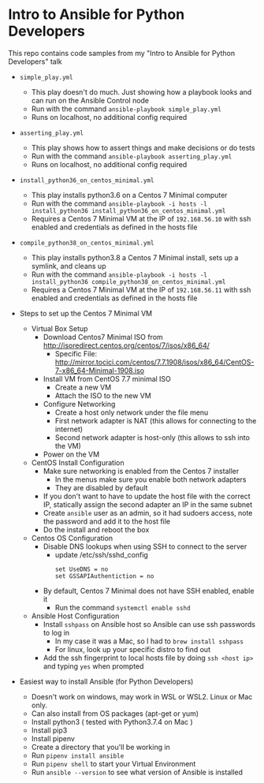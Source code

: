 # Intro to Ansible for Python Developers

This repo contains code samples from my "Intro to Ansible for Python Developers" talk

* `simple_play.yml` 
  * This play doesn't do much.  Just showing how a playbook looks and can run on the Ansible Control node
  * Run with the command `ansible-playbook simple_play.yml`
  * Runs on localhost, no additional config required

* `asserting_play.yml`
  * This play shows how to assert things and make decisions or do tests
  * Run with the command `ansible-playbook asserting_play.yml`
  * Runs on localhost, no additional config required

* `install_python36_on_centos_minimal.yml`
  * This play installs python3.6 on a Centos 7 Minimal computer
  * Run with the command `ansible-playbook -i hosts -l install_python36 install_python36_on_centos_minimal.yml`
  * Requires a Centos 7 Minimal VM at the IP of `192.168.56.10` with ssh enabled and credentials as defined in the hosts file

* `compile_python38_on_centos_minimal.yml`
  * This play installs python3.8 a Centos 7 Minimal install, sets up a symlink, and cleans up
  * Run with the command `ansible-playbook -i hosts -l install_python36 compile_python38_on_centos_minimal.yml`
  * Requires a Centos 7 Minimal VM at the IP of `192.168.56.11` with ssh enabled and credentials as defined in the hosts file


* Steps to set up the Centos 7 Minimal VM
  * Virtual Box Setup
    * Download Centos7 Minimal ISO from http://isoredirect.centos.org/centos/7/isos/x86_64/
      * Specific File: http://mirror.tocici.com/centos/7.7.1908/isos/x86_64/CentOS-7-x86_64-Minimal-1908.iso
    * Install VM from CentOS 7.7 minimal ISO
      * Create a new VM
      * Attach the ISO to the new VM
    * Configure Networking
      * Create a host only network under the file menu
      * First network adapter is NAT (this allows for connecting to the internet)
      * Second network adapter is host-only (this allows to ssh into the VM)
    * Power on the VM
  * CentOS Install Configuration
    * Make sure networking is enabled from the Centos 7 installer
      * In the menus make sure you enable both network adapters
      * They are disabled by default
    * If you don't want to have to update the host file with the correct IP, statically assign the second adapter an IP in the same subnet 
    * Create `ansible` user as an admin, so it had sudoers access, note the password and add it to the host file
    * Do the install and reboot the box
  * Centos OS Configuration
    * Disable DNS lookups when using SSH to connect to the server
        * update /etc/ssh/sshd_config
          ```
          set UseDNS = no
          set GSSAPIAuthentiction = no
          ```
    * By default, Centos 7 Minimal does not have SSH enabled, enable it
        * Run the command `systemctl enable sshd`
  * Ansible Host Configuration
    * Install `sshpass` on Ansible host so Ansible can use ssh passwords to log in
      * In my case it was a Mac, so I had to `brew install sshpass`
      * For linux, look up your specific distro to find out 
    * Add the ssh fingerprint to local hosts file by doing `ssh <host ip>` and typing `yes` when prompted

* Easiest way to install Ansible (for Python Developers)
    * Doesn't work on windows, may work in WSL or WSL2.  Linux or Mac only.
    * Can also install from OS packages (apt-get or yum)
    * Install python3 ( tested with Python3.7.4 on Mac )
    * Install pip3
    * Install pipenv
    * Create a directory that you'll be working in
    * Run `pipenv install ansible`
    * Run `pipenv shell` to start your Virtual Environment
    * Run `ansible --version` to see what version of Ansible is installed


